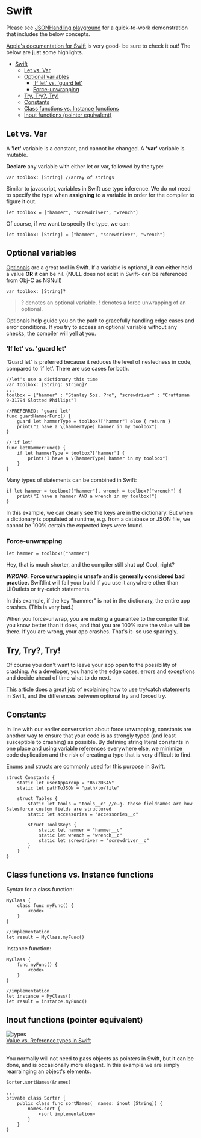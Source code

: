 # Swift

Please see [JSONHandling.playground](JSONHandling.playground) for a quick-to-work demonstration that includes the below concepts.

[Apple's documentation for Swift](https://docs.swift.org/swift-book/LanguageGuide/TheBasics.html) is very good- be sure to check it out! The below are just some highlights.

- [Swift](#swift)
  * [Let vs. Var](#let-vs-var)
  * [Optional variables](#optional-variables)
    + ['If let' vs. 'guard let'](#-if-let--vs--guard-let-)
    + [Force-unwrapping](#force-unwrapping)
  * [Try, Try?, Try!](#try--try---try-)
  * [Constants](#constants)
  * [Class functions vs. Instance functions](#class-functions-vs-instance-functions)
  * [Inout functions (pointer equivalent)](#inout-functions--pointer-equivalent-)

## Let vs. Var

A **'let'** variable is a constant, and cannot be changed.
A **'var'** variable is mutable.

**Declare** any variable with either let or var, followed by the type:

```var toolbox: [String] //array of strings```

Similar to javascript, variables in Swift use type inference. We do not need to specify the type when **assigning** to a variable in order for the compiler to figure it out.

```let toolbox = ["hammer", "screwdriver", "wrench"]```

Of course, if we want to specify the type, we can:

```let toolbox: [String] = ["hammer", "screwdriver", "wrench"]```

## Optional variables

[Optionals](https://en.wikipedia.org/wiki/Option_type) are a great tool in Swift. If a variable is optional, it can either hold a value **OR** it can be nil. (NULL does not exist in Swift- can be referenced from Obj-C as NSNull)

```var toolbox: [String]?```

> ? denotes an optional variable. 
> ! denotes a force unwrapping of an optional.

Optionals help guide you on the path to gracefully handling edge cases and error conditions. If you try to access an optional variable without any checks, the compiler will yell at you. 

### 'If let' vs. 'guard let'


'Guard let' is preferred because it reduces the level of nestedness in code, compared to 'if let'. There are use cases for both.

```
//let's use a dictionary this time
var toolbox: [String: String]?
...
toolbox = ["hammer" : "Stanley 5oz. Pro", "screwdriver" : "Craftsman 9-31794 Slotted Phillips"]
        
//PREFERRED: 'guard let'
func guardHammerFunc() {
    guard let hammerType = toolbox?["hammer"] else { return }
    print("I have a \(hammerType) hammer in my toolbox")
}

//'if let'
func letHammerFunc() {
    if let hammerType = toolbox?["hammer"] {
        print("I have a \(hammerType) hammer in my toolbox")
    }
}
```

Many types of statements can be combined in Swift:
```
if let hammer = toolbox?["hammer"], wrench = toolbox?["wrench"] {
    print("I have a hammer AND a wrench in my toolbox!")
}
```
In this example, we can clearly see the keys are in the dictionary. But when a dictionary is populated at runtime, e.g. from a database or JSON file, we cannot be 100% certain the expected keys were found.

### Force-unwrapping

```let hammer = toolbox!["hammer"]```

Hey, that is much shorter, and the compiler still shut up! Cool, right?

***WRONG.*** **Force unwrapping is unsafe and is generally considered bad practice.** Swiftlint will fail your build if you use it anywhere other than UIOutlets or try-catch statements.

In this example, if the key "hammer" is not in the dictionary, the entire app crashes. (This is very bad.)

When you force-unwrap, you are making a guarantee to the compiler that you know better than it does, and that you are 100% sure the value will be there. If you are wrong, your app crashes. That's it- so use sparingly.

## Try, Try?, Try!

Of course you don't want to leave your app open to the possibility of crashing. As a developer, you handle the edge cases, errors and exceptions and decide ahead of time what to do next.

[This article](https://medium.com/@JoyceMatos/error-handling-in-swift-3-try-try-and-try-f19705e32ff4) does a great job of explaining how to use try/catch statements in Swift, and the differences between optional try and forced try.

## Constants

In line with our earlier conversation about force unwrapping, constants are another way to ensure that your code is as strongly typed (and least susceptible to crashing) as possible. By defining string literal constants in one place and using variable references everywhere else, we minimize code duplication and the risk of creating a typo that is very difficult to find.

Enums and structs are commonly used for this purpose in Swift.
```
struct Constants {
    static let userAppGroup = "B672DS45"
    static let pathToJSON = "path/to/file"
    
    struct Tables {
        static let tools = "tools__c" //e.g. these fieldnames are how Salesforce custom fields are structured
        static let accessories = "accessories__c"
        
        struct ToolsKeys {
            static let hammer = "hammer__c"
            static let wrench = "wrench__c"
            static let screwdriver = "screwdriver__c"
        }
    }
}
```

## Class functions vs. Instance functions

Syntax for a class function:
```
MyClass {
    class func myFunc() {
        <code>
    }
}

//implementation
let result = MyClass.myFunc()
```

Instance function:
```
MyClass {
    func myFunc() {
        <code>
    }
}

//implementation
let instance = MyClass()
let result = instance.myFunc()
```
## Inout functions (pointer equivalent)

![types](https://cdn-images-1.medium.com/max/1600/1*6aJyC6_MrCRjdIAgXxAxkQ.png)
<br/>[Value vs. Reference types in Swift](https://medium.com/@abhimuralidharan/difference-between-value-type-and-a-reference-type-in-ios-swift-18cb5145ad7a)

<br/>You normally will not need to pass objects as pointers in Swift, but it can be done, and is occasionally more elegant. In this example we are simply rearrainging an object's elements.
```
Sorter.sortNames(&names)

...
private class Sorter {
    public class func sortNames(_ names: inout [String]) {
        names.sort { 
            <sort implementation>
        }
    }                
}               
